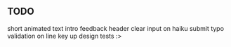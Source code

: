 ## TODO
short animated text intro
feedback header
clear input on haiku submit
typo validation on line key up
design
tests :>
